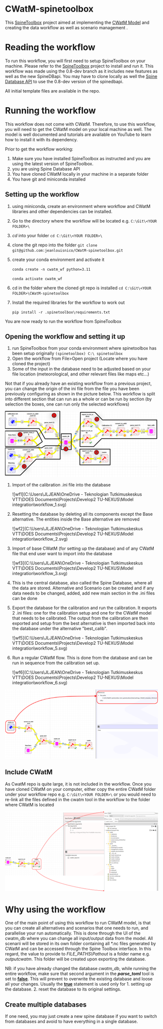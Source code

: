 # CWatM-spinetoolbox
This [SpineToolbox](https://github.com/spine-tools/Spine-Toolbox/tree/0.8-dev	"Github Link") project aimed at implementing the [CWatM Model](https://github.com/iiasa/CWatM	"Github Link") and creating the data workflow as well as scenario management . 

# Reading the workflow

To run this workflow, you will first need to setup SpineToolbox on your machine. Please refer to the [SpineToolbox](https://github.com/spine-tools/Spine-Toolbox/tree/0.8-dev	"Github Link") project to install and run it. This workflow was made using the 0.8-dev branch as it includes new features as well as the new SpineDBapi. You may have to clone locally as well the [Spine Database API](https://github.com/spine-tools/Spine-Database-API	"Github link") to use the 0.8-dev version of the spinedbapi.

All initial template files are available in the repo.

# Running the workflow

This workflow does not come with CWatM. Therefore, to use this workflow, you will need to get the CWatM model on your local machine as well. The model is well documented and tutorials are available on YouTube to learn how to install it with its dependency.

Prior to get the workflow working:

1. Make sure you have installed SpineToolbox as instructed and you are using the latest version of SpineToolbox.
2. you are using Spine Database API 
3. You have cloned CWatM locally in your machine in a separate folder
4. You have git and miniconda installed

## Setting up the workflow

1. using miniconda, create an environment where workflow and CWatM libraries and other dependencies can be installed.

2. Go to the directory where the workflow will be located e.g. `C:\Git\<YOUR FOLDER>\`

3. _cd_ into your folder `cd C:\Git\<YOUR FOLDER>\`

4. clone the git repo into the folder `git clone git@github.com:jeanlouisnico/CWatM-spinetoolbox.git`

5. create your conda environment and activate it

   `conda create -n cwatm_wf python=3.11`

   `conda activate cwatm_wf`

6. cd in the folder where the cloned git repo is installed  `cd C:\Git\<YOUR FOLDER>\CWatM-spinetoolbox`

7. Install the required libraries for the workflow to work out

   `pip install -r .spinetoolbox\requirements.txt`



You are now ready to run the workflow from SpineToolbox

## Opening the workflow and setting it up

1. run SpineToolbox from your conda environment where spinetoolbox has been setup originally `(spinetoolbox) C:\ spinetoolbox`
2. Open the workflow from File>Open project (Locate where you have cloned the project)
3. Some of the input in the database need to be adjusted based on your file location (meteorological, and other relevant files like maps etc...)



Not that if you already have an existing workflow from a previous project, you can change the origin of the ini file from the file you have been previously configuring as shown in the picture below. This workflow is split into different section that can run as a whole or can be run by section (by selection the boxes, one can run only the selected workflows)

![wf_total](docs\images\workflow.svg)

1. Import of the calibration .ini file into the database

   ![wf1](C:\Users\JLJEAN\OneDrive - Teknologian Tutkimuskeskus VTT\DOES Documents\Projects\Develop2 TU-NEXUS\Model integration\workflow_1.svg)

2. Resetting the database by deleting all its components except the Base alternative. The entities inside the Base alternative are removed

   ![wf2](C:\Users\JLJEAN\OneDrive - Teknologian Tutkimuskeskus VTT\DOES Documents\Projects\Develop2 TU-NEXUS\Model integration\workflow_2.svg)

3. Import of base CWatM (for setting up the database) and of any CWatM file that end user want to import into the database

   ![wf3](C:\Users\JLJEAN\OneDrive - Teknologian Tutkimuskeskus VTT\DOES Documents\Projects\Develop2 TU-NEXUS\Model integration\workflow_3.svg)

4. This is the central database, also called the Spine Database, where all the data are stored. Alternative and Scenario can be created and if any data needs to be changed, added, add new main section in the .ini files can be done

5. Export the database for the calibration and run the calibration. It exports 2 .ini files: one for the calibration setup and one for the CWatM model that needs to be calibrated. The output from the calibration are then exported and setup from the best alternative is then imported back into the database under the alternative "best_calib".

   ![wf5](C:\Users\JLJEAN\OneDrive - Teknologian Tutkimuskeskus VTT\DOES Documents\Projects\Develop2 TU-NEXUS\Model integration\workflow_5.svg)

6. Run a regular CWatM flow. This is done from the database and can be run in sequence from the calibration set up.

   ![wf6](C:\Users\JLJEAN\OneDrive - Teknologian Tutkimuskeskus VTT\DOES Documents\Projects\Develop2 TU-NEXUS\Model integration\workflow_6.svg)

![setup](.spinetoolbox/doc/images/prime_ini.png)

## Include CWatM

As CwatM repo is quite large, it is not included in the workflow. Once you have cloned CWatM on your computer, either copy the entire CWatM folder under your workflow repo e.g. `C:\Git\<YOUR FOLDER>\` or you would need to re-link all the files defined in the cwatm tool in the workflow to the folder where CWatM is located

![rellocate_CWatM](.spinetoolbox/doc/images/cwatm_files.png)

# Why using the workflow

One of the main point of using this workflow to run CWatM model, is that you can create all alternatives and scenarios that one needs to run, and parallelise your run automatically. This is done through the UI of the cwatm_db where you can change all input/output data from the model.
All scenarii will be stored in its own folder containing all \*.nc files generated by CWatM and can be accessed through the Spine Toolbox interface. In this regard, the value to provide to _FILE_PATHS\Pathout_ is a folder name e.g. _outputcwatm_. This folder will be created upon exporting the database.

NB: if you have already changed the database _cwatm_db_, while running the entire workflow, make sure that second argument in the ***parse_toml*** tool is set to **<u>false</u>**. This will prevent to overwrite the existing database and loose all your changes. Usually the **<u>true</u>** statement is used only for 1. setting up the database. 2. reset the database to its original settings.  

## Create multiple databases

If one need, you may just create a new spine database if you want to switch from databases and avoid to have everything in a single database.
